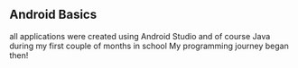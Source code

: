 ## Android Basics

all applications were created using Android Studio and of course Java during my first couple of months in school
My programming journey began then!
